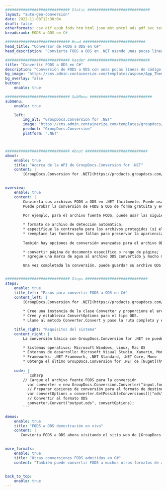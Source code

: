 ```yaml
---
############################# Static ############################
layout: "auto-gen-conversion"
date: 2022-11-08T12:38:04
draft: false
otherformats: csv dif epub fods htm html json mht mhtml ods pdf sxc tex tsv xlam xls xlsb xlsm xlsx xlt xltm xltx xml xps
breadcrumb: FODS a ODS en C#

############################# Head ############################
head_title: "Conversor de FODS a ODS en C#"
head_description: "Convierta FODS a ODS en .NET usando unas pocas líneas de código. Utilice la API de conversión de documentos de GroupDocs para convertir más de 160 formatos de archivo."

############################# Header ############################
title: "Convertir FODS a ODS en C#"
description: "Conversión de FODS a ODS con unas pocas líneas de código .NET"
bg_image: "https://cms.admin.containerize.com/templates/aspose/App_Themes/V3/images/bg/header1.png"
bg_overlay: false
button:
    enable: true

############################# SubMenu ############################
submenu:
    enable: true

    left:
        img_alt: "GroupDocs.Conversion for .NET"
        image: "https://cms.admin.containerize.com/templates/groupdocs/images/product-logos/90x90-noborder/groupdocs-conversion-net.png"
        product: "GroupDocs.Conversion"
        platform: ".NET"



############################# About ############################
about:
    enable: true
    title: "Acerca de la API de GroupDocs.Conversion for .NET"
    content: |
        [GroupDocs.Conversion for .NET](https://products.groupdocs.com/conversion/net/) se puede usar para convertir Microsoft Word, Excel, PowerPoint, PDF, Visio y otros formatos. GroupDocs.Conversion es una API independiente que es adecuada para sistemas internos y de back-end donde se requiere un alto rendimiento. No depende de ningún software como Microsoft u Open Office.
    

overview:
    enable: true
    content: |
        Convierta sus archivos FODS a ODS en .NET fácilmente. Puede usar solo un par de líneas de código C# en cualquier plataforma de su elección, como Windows, Linux, macOS.
        Puede probar la conversión de FODS a ODS de forma gratuita y evaluar la calidad de los resultados de la conversión. Junto con los escenarios de conversión de archivos simples, puede probar opciones más avanzadas para cargar el archivo de origen FODS y para guardar el resultado de salida ODS. 
        
        Por ejemplo, para el archivo fuente FODS, puede usar las siguientes opciones de carga:

        * formato de archivo de detección automática;
        * especifique la contraseña para los archivos protegidos (si el formato de archivo lo admite);
        * reemplace las fuentes que faltan para preservar la apariencia del documento.
        
        También hay opciones de conversión avanzadas para el archivo ODS:

        * convertir página de documento específico o rango de página;
        * agregue una marca de agua al archivo ODS convertido y mucho más.

        Una vez completada la conversión, puede guardar su archivo ODS en la ruta del archivo local o en cualquier almacenamiento de terceros como FTP, Amazon S3, Google Drive, Dropbox, etc. Tenga en cuenta que para convertir FODS a ODS no es necesario instalar ningún software adicional, como MS Office, Open Office, Adobe Acrobat Reader, etc.


############################# Steps ############################
steps:
    enable: true
    title_left: "Pasos para convertir FODS a ODS en C#"
    content_left: |
        [GroupDocs.Conversion for .NET](https://products.groupdocs.com/conversion/net/) facilita a los desarrolladores convertir un archivo FODS a ODS con unas pocas líneas de código.
        
        * Cree una instancia de la clase Converter y proporcione el archivo FODS con la ruta completa
        * Cree y establezca ConvertOptions para el tipo ODS.
        * Llame al método Converter.Convert y pase la ruta completa y el formato (ODS) como parámetro

    title_right: "Requisitos del sistema"
    content_right: |
        La conversión básica con GroupDocs.Conversion for .NET se puede realizar en unos pocos pasos simples. Nuestras API son compatibles con todas las principales plataformas y sistemas operativos. Antes de ejecutar el código a continuación, asegúrese de tener instalados los siguientes requisitos previos en su sistema.

        * Sistemas operativos: Microsoft Windows, Linux, Mac OS
        * Entornos de desarrollo: Microsoft Visual Studio, Xamarin, MonoDevelop
        * Frameworks: .NET Framework, .NET Standard, .NET Core, Mono
        * Obtenga el último GroupDocs.Conversion for .NET de [Nuget](https://www.nuget.org/packages/groupdocs.conversion)
         
    code: |
        ```csharp    
        // Cargue el archivo fuente FODS para la conversión
          var converter = new GroupDocs.Conversion.Converter("input.fods");
          // Preparar opciones de conversión para el formato de destino ODS
          var convertOptions = converter.GetPossibleConversions()["ods"].ConvertOptions;
          // Convertir al formato ODS
          converter.Convert("output.ods", convertOptions);
        ```

demos:
    enable: true
    title: "FODS a ODS demostración en vivo"
    content: |
       Convierta FODS a ODS ahora visitando el sitio web de [GroupDocs.Conversion App](https://products.groupdocs.app/conversion/family). La demostración en línea tiene las siguientes ventajas
          

more_formats:
    enable: true
    title: "Otras conversiones FODS admitidas en C#"
    content: "También puede convertir FODS a muchos otros formatos de archivo. Consulte la lista a continuación."
       
       
back_to_top:
    enable: true
---
```

